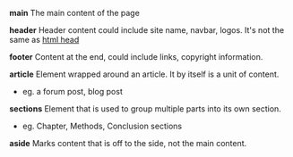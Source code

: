 **main**
The main content of the page

**header**
Header content could include site name, navbar, logos. It's not the same as [html head](html-head.md)

**footer**
Content at the end, could include links, copyright information.

**article**
Element wrapped around an article. It by itself is a unit of content.
- eg. a forum post, blog post

**sections**
Element that is used to group multiple parts into its own section.
- eg. Chapter, Methods, Conclusion sections

**aside**
Marks content that is off to the side, not the main content.